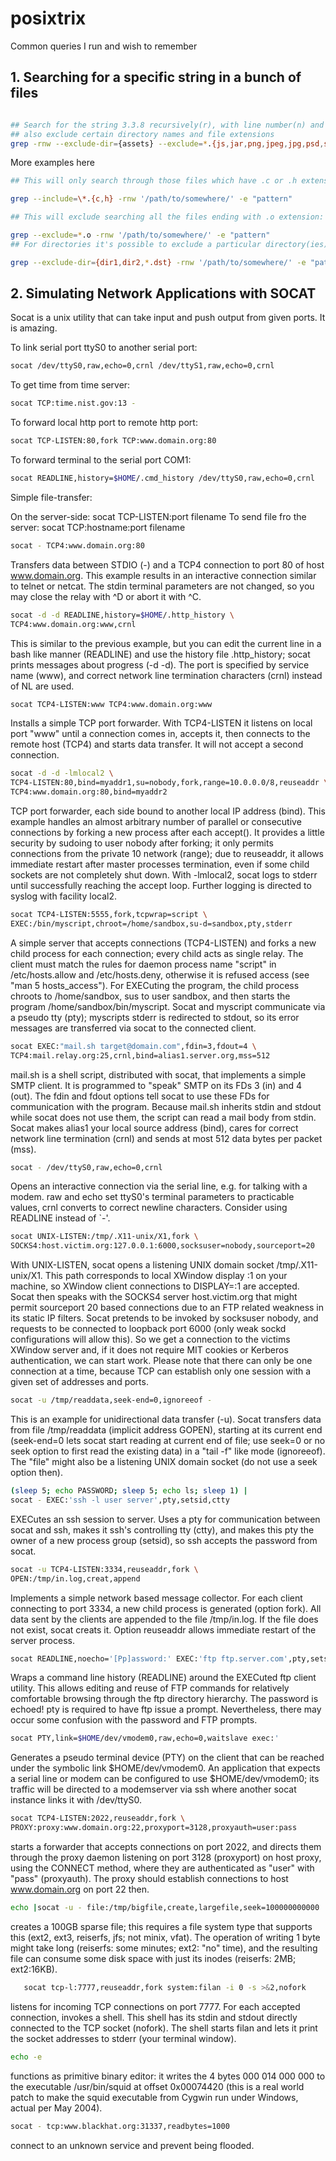 # posixtrix
Common queries I run and wish to remember

## 1. Searching for a specific string in a bunch of files 

````bash 

## Search for the string 3.3.8 recursively(r), with line number(n) and match whole word (w)
## also exclude certain directory names and file extensions 
grep -rnw --exclude-dir={assets} --exclude=*.{js,jar,png,jpeg,jpg,psd,svg,pack} '.' -e "3.3.8"

```` 
 
More examples here
````bash
## This will only search through those files which have .c or .h extensions:

grep --include=\*.{c,h} -rnw '/path/to/somewhere/' -e "pattern"

## This will exclude searching all the files ending with .o extension:

grep --exclude=*.o -rnw '/path/to/somewhere/' -e "pattern"
## For directories it's possible to exclude a particular directory(ies) through --exclude-dir parameter. For example, this will exclude the dirs dir1/, dir2/ and all of them matching *.dst/:

grep --exclude-dir={dir1,dir2,*.dst} -rnw '/path/to/somewhere/' -e "pattern"


````

## 2. Simulating Network Applications with SOCAT

Socat is a unix utility that can take input and push output from given ports. It is amazing.

To link serial port ttyS0 to another serial port:

````bash
socat /dev/ttyS0,raw,echo=0,crnl /dev/ttyS1,raw,echo=0,crnl

````

To get time from time server:

````bash
socat TCP:time.nist.gov:13 -

````

To forward local http port to remote http port:

````bash
socat TCP-LISTEN:80,fork TCP:www.domain.org:80

````

To forward terminal to the serial port COM1:

````bash
socat READLINE,history=$HOME/.cmd_history /dev/ttyS0,raw,echo=0,crnl

````

Simple file-transfer:

On the server-side: socat TCP-LISTEN:port filename
To send file fro the server: socat TCP:hostname:port filename

````bash
socat - TCP4:www.domain.org:80

````

Transfers data between STDIO (-) and a TCP4 connection to port 80 of host www.domain.org. This example results in an interactive connection similar to telnet or netcat. The stdin terminal parameters are not changed, so you may close the relay with ^D or abort it with ^C.

````bash
socat -d -d READLINE,history=$HOME/.http_history \
TCP4:www.domain.org:www,crnl

````

This is similar to the previous example, but you can edit the current line in a bash like manner (READLINE) and use the history file .http_history; socat prints messages about progress (-d -d). The port is specified by service name (www), and correct network line termination characters (crnl) instead of NL are used.

````bash
socat TCP4-LISTEN:www TCP4:www.domain.org:www

````

Installs a simple TCP port forwarder. With TCP4-LISTEN it listens on local port "www" until a connection comes in, accepts it, then connects to the remote host (TCP4) and starts data transfer. It will not accept a second connection.

````bash
socat -d -d -lmlocal2 \
TCP4-LISTEN:80,bind=myaddr1,su=nobody,fork,range=10.0.0.0/8,reuseaddr \
TCP4:www.domain.org:80,bind=myaddr2 

````

TCP port forwarder, each side bound to another local IP address (bind). This example handles an almost arbitrary number of parallel or consecutive connections by forking a new process after each accept(). It provides a little security by sudoing to user nobody after forking; it only permits connections from the private 10 network (range); due to reuseaddr, it allows immediate restart after master processes termination, even if some child sockets are not completely shut down. With -lmlocal2, socat logs to stderr until successfully reaching the accept loop. Further logging is directed to syslog with facility local2.

````bash
socat TCP4-LISTEN:5555,fork,tcpwrap=script \
EXEC:/bin/myscript,chroot=/home/sandbox,su-d=sandbox,pty,stderr

````

A simple server that accepts connections (TCP4-LISTEN) and forks a new child process for each connection; every child acts as single relay. The client must match the rules for daemon process name "script" in /etc/hosts.allow and /etc/hosts.deny, otherwise it is refused access (see "man 5 hosts_access"). For EXECuting the program, the child process chroots to /home/sandbox, sus to user sandbox, and then starts the program /home/sandbox/bin/myscript. Socat and myscript communicate via a pseudo tty (pty); myscripts stderr is redirected to stdout, so its error messages are transferred via socat to the connected client.

````bash
socat EXEC:"mail.sh target@domain.com",fdin=3,fdout=4 \
TCP4:mail.relay.org:25,crnl,bind=alias1.server.org,mss=512

````

mail.sh is a shell script, distributed with socat, that implements a simple SMTP client. It is programmed to "speak" SMTP on its FDs 3 (in) and 4 (out). The fdin and fdout options tell socat to use these FDs for communication with the program. Because mail.sh inherits stdin and stdout while socat does not use them, the script can read a mail body from stdin. Socat makes alias1 your local source address (bind), cares for correct network line termination (crnl) and sends at most 512 data bytes per packet (mss).

````bash
socat - /dev/ttyS0,raw,echo=0,crnl

````

Opens an interactive connection via the serial line, e.g. for talking with a modem. raw and echo set ttyS0's terminal parameters to practicable values, crnl converts to correct newline characters. Consider using READLINE instead of `-'.

````bash
socat UNIX-LISTEN:/tmp/.X11-unix/X1,fork \
SOCKS4:host.victim.org:127.0.0.1:6000,socksuser=nobody,sourceport=20

````

With UNIX-LISTEN, socat opens a listening UNIX domain socket /tmp/.X11-unix/X1. This path corresponds to local XWindow display :1 on your machine, so XWindow client connections to DISPLAY=:1 are accepted. Socat then speaks with the SOCKS4 server host.victim.org that might permit sourceport 20 based connections due to an FTP related weakness in its static IP filters. Socat pretends to be invoked by socksuser nobody, and requests to be connected to loopback port 6000 (only weak sockd configurations will allow this). So we get a connection to the victims XWindow server and, if it does not require MIT cookies or Kerberos authentication, we can start work. Please note that there can only be one connection at a time, because TCP can establish only one session with a given set of addresses and ports.

````bash
socat -u /tmp/readdata,seek-end=0,ignoreeof -

````


This is an example for unidirectional data transfer (-u). Socat transfers data from file /tmp/readdata (implicit address GOPEN), starting at its current end (seek-end=0 lets socat start reading at current end of file; use seek=0 or no seek option to first read the existing data) in a "tail -f" like mode (ignoreeof). The "file" might also be a listening UNIX domain socket (do not use a seek option then).

````bash
(sleep 5; echo PASSWORD; sleep 5; echo ls; sleep 1) |
socat - EXEC:'ssh -l user server',pty,setsid,ctty

````

EXECutes an ssh session to server. Uses a pty for communication between socat and ssh, makes it ssh's controlling tty (ctty), and makes this pty the owner of a new process group (setsid), so ssh accepts the password from socat.

````bash
socat -u TCP4-LISTEN:3334,reuseaddr,fork \
OPEN:/tmp/in.log,creat,append

````


Implements a simple network based message collector. For each client connecting to port 3334, a new child process is generated (option fork). All data sent by the clients are appended to the file /tmp/in.log. If the file does not exist, socat creats it. Option reuseaddr allows immediate restart of the server process.

````bash
socat READLINE,noecho='[Pp]assword:' EXEC:'ftp ftp.server.com',pty,setsid,ctty

````


Wraps a command line history (READLINE) around the EXECuted ftp client utility. This allows editing and reuse of FTP commands for relatively comfortable browsing through the ftp directory hierarchy. The password is echoed! pty is required to have ftp issue a prompt. Nevertheless, there may occur some confusion with the password and FTP prompts.

````bash
socat PTY,link=$HOME/dev/vmodem0,raw,echo=0,waitslave exec:'
````


Generates a pseudo terminal device (PTY) on the client that can be reached under the symbolic link $HOME/dev/vmodem0. An application that expects a serial line or modem can be configured to use $HOME/dev/vmodem0; its traffic will be directed to a modemserver via ssh where another socat instance links it with /dev/ttyS0.

````bash
socat TCP4-LISTEN:2022,reuseaddr,fork \
PROXY:proxy:www.domain.org:22,proxyport=3128,proxyauth=user:pass

````

starts a forwarder that accepts connections on port 2022, and directs them through the proxy daemon listening on port 3128 (proxyport) on host proxy, using the CONNECT method, where they are authenticated as "user" with "pass" (proxyauth). The proxy should establish connections to host www.domain.org on port 22 then.

````bash
echo |socat -u - file:/tmp/bigfile,create,largefile,seek=100000000000

````
creates a 100GB sparse file; this requires a file system type that supports this (ext2, ext3, reiserfs, jfs; not minix, vfat). The operation of writing 1 byte might take long (reiserfs: some minutes; ext2: "no" time), and the resulting file can consume some disk space with just its inodes (reiserfs: 2MB; ext2:16KB).

````bash
   socat tcp-l:7777,reuseaddr,fork system:filan -i 0 -s >&2,nofork

````

listens for incoming TCP connections on port 7777. For each accepted connection, invokes a shell. This shell has its stdin and stdout directly connected to the TCP socket (nofork). The shell starts filan and lets it print the socket addresses to stderr (your terminal window).

````bash
echo -e
````
functions as primitive binary editor: it writes the 4 bytes 000 014 000 000 to the executable /usr/bin/squid at offset 0x00074420 (this is a real world patch to make the squid executable from Cygwin run under Windows, actual per May 2004).

````bash
socat - tcp:www.blackhat.org:31337,readbytes=1000

````

connect to an unknown service and prevent being flooded.


